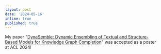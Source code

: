 ```yaml
---
layout: post
date: '2024-05-16'
inline: true
published: true
---
```


My paper "[DynaSemble: Dynamic Ensembling of Textual and Structure-Based Models for Knowledge Graph Completion](https://aclanthology.org/2024.acl-short.20/)" was accepted as a poster at ACL 2024!